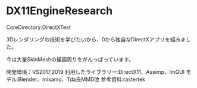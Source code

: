 # DX11EngineResearch

CoreDirectory:DirectXTest

3Dレンダリングの技術を学びたいから、0から独自なDirectXアプリを組みました。

今は大量SkinMeshの描画周りをがんっばっています。


開発環境：VS2017,2019 
利用したライブラリー:DirectX11、Assimp、ImGUI
モデル:Blender、mixamo、Tda氏MMD改
参考資料:rastertek

